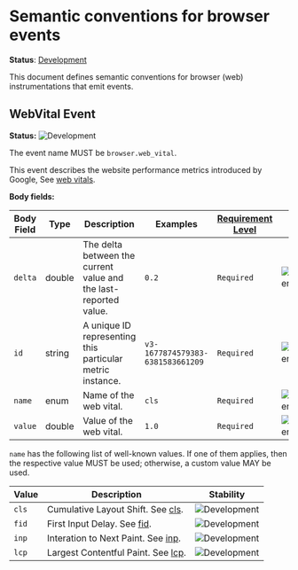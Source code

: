 <!--- Hugo front matter used to generate the website version of this page:
linkTitle: Events
--->

# Semantic conventions for browser events

**Status**: [Development][DocumentStatus]

This document defines semantic conventions for browser (web) instrumentations
that emit events.

## WebVital Event

<!-- semconv event.browser.web_vital -->
<!-- NOTE: THIS TEXT IS AUTOGENERATED. DO NOT EDIT BY HAND. -->
<!-- see templates/registry/markdown/snippet.md.j2 -->
<!-- prettier-ignore-start -->
<!-- markdownlint-capture -->
<!-- markdownlint-disable -->

**Status:** ![Development](https://img.shields.io/badge/-development-blue)

The event name MUST be `browser.web_vital`.

This event describes the website performance metrics introduced by Google, See [web vitals](https://web.dev/vitals).

**Body fields:**

| Body Field  | Type | Description  | Examples  | [Requirement Level](https://opentelemetry.io/docs/specs/semconv/general/attribute-requirement-level/) | Stability |
|---|---|---|---|---|---|
| `delta` | double | The delta between the current value and the last-reported value. | `0.2` | `Required` | ![Development](https://img.shields.io/badge/-development-blue) |
| `id` | string | A unique ID representing this particular metric instance. | `v3-1677874579383-6381583661209` | `Required` | ![Development](https://img.shields.io/badge/-development-blue) |
| `name` | enum | Name of the web vital. | `cls` | `Required` | ![Development](https://img.shields.io/badge/-development-blue) |
| `value` | double | Value of the web vital. | `1.0` | `Required` | ![Development](https://img.shields.io/badge/-development-blue) |

`name` has the following list of well-known values. If one of them applies, then the respective value MUST be used; otherwise, a custom value MAY be used.

| Value  | Description | Stability |
|---|---|---|
| `cls` | Cumulative Layout Shift. See [cls](https://web.dev/articles/cls). | ![Development](https://img.shields.io/badge/-development-blue) |
| `fid` | First Input Delay. See [fid](https://web.dev/articles/fid). | ![Development](https://img.shields.io/badge/-development-blue) |
| `inp` | Interation to Next Paint. See [inp](https://web.dev/articles/inp). | ![Development](https://img.shields.io/badge/-development-blue) |
| `lcp` | Largest Contentful Paint. See [lcp](https://web.dev/articles/lcp). | ![Development](https://img.shields.io/badge/-development-blue) |

<!-- markdownlint-restore -->
<!-- prettier-ignore-end -->
<!-- END AUTOGENERATED TEXT -->
<!-- endsemconv -->

[DocumentStatus]: https://opentelemetry.io/docs/specs/otel/document-status

